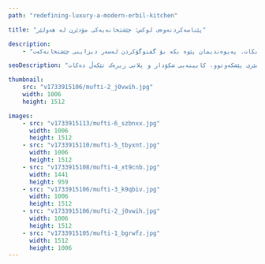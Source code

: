 ```yaml
---
path: "redefining-luxury-a-modern-erbil-kitchen"

title: "پێناسەکردنەوەی لوکس: چێشتخانەیەکی مۆدێرن لە هەولێر"

description:
    - "چێشتخانەیەکی لوکسی مۆدێرنمان دیزاین کرد بۆ ڤێلایەک لە هەولێر. تیمەکەمان شێوازی دیزاینی نوێی لەگەڵ کەلتووری کوردی تێکەڵ کرد بۆ دروستکردنی چێشتخانەیەکی جوان و بەسوود. شوێنەکە ئامێری پێشکەوتوو، ڕووی تەختی سەر کابینەیی و کارەمەیی شکۆداری تێدایە. پلانەکە چێشتلێنان و جووڵەی ئاسان کردووە. ڕووناکی سروشتی ژوورەکەی پڕ کردووە، هەستێکی گەرم و پێشوازیکەری دروست کردووە. ئەم چێشتخانەیە پیشانی دەدات چۆن دیزاینی مۆدێرن دەتوانێت ژیانی ڕۆژانە هەم ئاسوودە و هەم ستایلدار بکات. پەیوەندیمان پێوە بکە بۆ گفتوگۆکردن لەسەر دیزاینی چێشتخانەکەت."

seoDescription: "ئەزموونی دیزاینی چێشتخانەی لوکس لە هەولێر ببینە کە جوانناسی مۆدێرن، توخمە کەلتوورییە کوردییەکان و تەواوکاری باشی تێدایە. شوێنەکەت بگۆڕە لەگەڵ دیزاینەرە شارەزاکانمان. چێشتخانەیەکی سەرنجڕاکێش دروست بکە کە ئامێری پێشکەوتوو، کابینەیی شکۆدار و پلانی زیرەک تێکەڵ دەکات."

thumbnail:
    src: "v1733915106/mufti-2_j0vwih.jpg"
    width: 1006
    height: 1512

images:
    - src: "v1733915113/mufti-6_szbnxx.jpg"
      width: 1006
      height: 1512
    - src: "v1733915110/mufti-5_tbyxnt.jpg"
      width: 1006
      height: 1512
    - src: "v1733915108/mufti-4_xt9cnb.jpg"
      width: 1441
      height: 959
    - src: "v1733915106/mufti-3_k9qbiv.jpg"
      width: 1006
      height: 1512
    - src: "v1733915106/mufti-2_j0vwih.jpg"
      width: 1006
      height: 1512
    - src: "v1733915105/mufti-1_bgrwfz.jpg"
      width: 1512
      height: 1006
---
```


